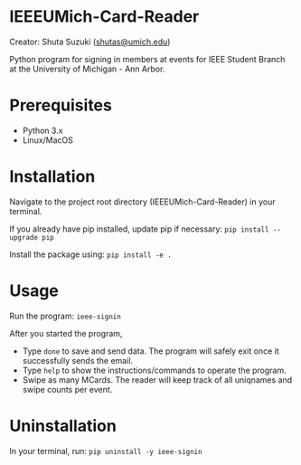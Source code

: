 # IEEEUMich-Card-Reader
Creator: Shuta Suzuki (shutas@umich.edu)

Python program for signing in members at events for IEEE Student Branch at the University of Michigan - Ann Arbor.  

# Prerequisites
- Python 3.x
- Linux/MacOS

# Installation
Navigate to the project root directory (IEEEUMich-Card-Reader) in your terminal.

If you already have pip installed, update pip if necessary:
`pip install --upgrade pip`

Install the package using:
`pip install -e .`

# Usage
Run the program:
`ieee-signin`

After you started the program,
- Type `done` to save and send data. The program will safely exit once it successfully sends the email.
- Type `help` to show the instructions/commands to operate the program.
- Swipe as many MCards. The reader will keep track of all uniqnames and swipe counts per event.

# Uninstallation
In your terminal, run:
`pip uninstall -y ieee-signin`